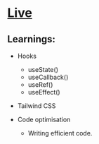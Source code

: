 # <a href='https://password-generator-react-jet.vercel.app/'>Live</a>

## Learnings:

- Hooks

  - useState()
  - useCallback()
  - useRef()
  - useEffect()

- Tailwind CSS

- Code optimisation
  - Writing efficient code.
